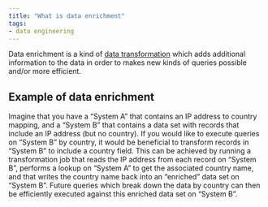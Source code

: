 ```yaml
---
title: "What is data enrichment"
tags:
- data engineering
---
```


Data enrichment is a kind of [data transformation](term/data%20transformation.md) which adds additional information to the data in order to makes new kinds of queries possible and/or more efficient.

## Example of data enrichment
Imagine that you have a “System A” that contains an IP address to country mapping, and a “System B” that contains a data set with records that include an IP address (but no country). If you would like to execute queries on “System B” by country, it would be beneficial to transform records in “System B” to include a country field. This can be achieved by running a transformation job that reads the IP address from each record on “System B”, performs a lookup on “System A” to get the associated country name, and that writes the country name back into an “enriched” data set on “System B”. Future queries which break down the data by country can then be efficiently executed against this enriched data set on “System B”.